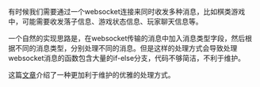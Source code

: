 有时候我们需要通过一个websocket连接来同时收发多种消息，比如棋类游戏中，可能需要收发落子信息、游戏状态信息、玩家聊天信息等。

一个自然的实现思路是，在websocket传输的消息中加入消息类型字段，然后根据不同的消息类型，分别处理不同的消息。但是这样的处理方式会导致处理websocket消息的函数包含大量的if-else分支，代码不够简洁，不利于维护。

这篇[文章](https://juejin.cn/post/7220236377937559589)介绍了一种更加利于维护的优雅的处理方式。